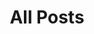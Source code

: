 ---
layout: posts-content
title: All Posts
excerpt: "A List of Posts"
image:
  feature: coffee-banner.jpg
---